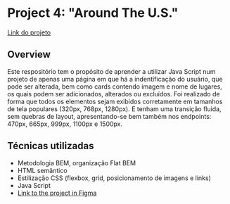 # Project 4: "Around The U.S."

[Link do projeto](https://cluaz.github.io/web_project_4/)

## Overview

Este respositório tem o propósito de aprender a utilizar Java Script num projeto de apenas uma página em que há a indentificação do usuário, que pode ser alterada, bem como cards contendo imagem e nome de lugares, os quais podem ser adicionados, alterados ou excluídos.
Foi realizado de forma que todos os elementos sejam exibidos corretamente em tamanhos de tela populares (320px, 768px, 1280px). E tenham uma transição fluida, sem quebras de layout, apresentando-se bem também nos endpoints: 470px, 665px, 999px, 1100px e 1500px.

## Técnicas utilizadas

* Metodologia BEM, organização Flat BEM
* HTML semântico
* Estilização CSS (flexbox, grid, posicionamento de imagens e links)
* Java Script
* [Link to the project in Figma](https://www.figma.com/file/XfB6BSINvliub43JgKza1e/WEB.-Sprint-4.-Around-The-U.S.-desktop-%2B-mobile-pt?node-id=1%3A147)
